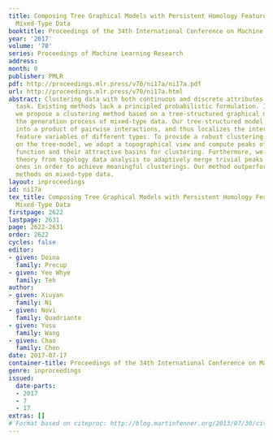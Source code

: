 ```yaml
---
title: Composing Tree Graphical Models with Persistent Homology Features for Clustering
  Mixed-Type Data
booktitle: Proceedings of the 34th International Conference on Machine Learning
year: '2017'
volume: '70'
series: Proceedings of Machine Learning Research
address: 
month: 0
publisher: PMLR
pdf: http://proceedings.mlr.press/v70/ni17a/ni17a.pdf
url: http://proceedings.mlr.press/v70/ni17a.html
abstract: Clustering data with both continuous and discrete attributes is a challenging
  task. Existing methods lack a principled probabilistic formulation. In this paper,
  we propose a clustering method based on a tree-structured graphical model to describe
  the generation process of mixed-type data. Our tree-structured model factorized
  into a product of pairwise interactions, and thus localizes the interaction between
  feature variables of different types. To provide a robust clustering method based
  on the tree-model, we adopt a topographical view and compute peaks of the density
  function and their attractive basins for clustering. Furthermore, we leverage the
  theory from topology data analysis to adaptively merge trivial peaks into large
  ones in order to achieve meaningful clusterings. Our method outperforms state-of-the-art
  methods on mixed-type data.
layout: inproceedings
id: ni17a
tex_title: Composing Tree Graphical Models with Persistent Homology Features for Clustering
  Mixed-Type Data
firstpage: 2622
lastpage: 2631
page: 2622-2631
order: 2622
cycles: false
editor:
- given: Doina
  family: Precup
- given: Yee Whye
  family: Teh
author:
- given: Xiuyan
  family: Ni
- given: Novi
  family: Quadrianto
- given: Yusu
  family: Wang
- given: Chao
  family: Chen
date: 2017-07-17
container-title: Proceedings of the 34th International Conference on Machine Learning
genre: inproceedings
issued:
  date-parts:
  - 2017
  - 7
  - 17
extras: []
# Format based on citeproc: http://blog.martinfenner.org/2013/07/30/citeproc-yaml-for-bibliographies/
---
```

